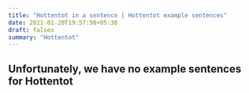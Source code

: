 ```yaml
---
title: "Hottentot in a sentence | Hottentot example sentences"
date: 2021-01-20T19:57:50+05:30
draft: falses
summary: "Hottentot"
---
```

## Unfortunately, we have no example sentences for Hottentot                 
